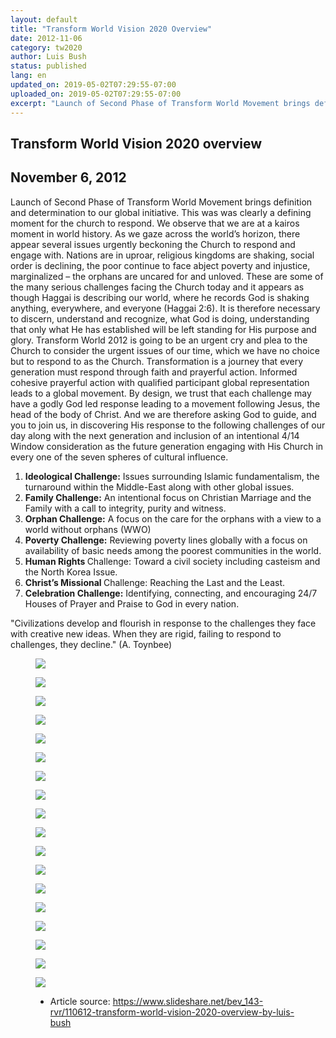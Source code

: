 ```yaml
---
layout: default
title: "Transform World Vision 2020 Overview"
date: 2012-11-06
category: tw2020
author: Luis Bush
status: published
lang: en
updated_on: 2019-05-02T07:29:55-07:00
uploaded_on: 2019-05-02T07:29:55-07:00
excerpt: "Launch of Second Phase of Transform World Movement brings definition and determination to our global initiative. The is was clearly a defining moment for the church to respond. We observe that we are at a kairos moment in world history. As we gaze across the world’s horizon, there appear several issues urgently beckoning the Church to respond and engage with. Nations are in uproar, religious kingdoms are shaking, social order is declining, the poor continue to face abject poverty and injustice, marginalized – the orphans are uncared for and unloved. These are some of the many serious challenges facing the Church today and it appears as though Haggai is describing our world, where he records God is shaking anything, everywhere, and everyone (Haggai 2:6). It is therefore necessary to discern, understand and recognize, what God is doing, understanding that only what He has established will be left standing for His purpose and glory. Transform World 2012 is going to be an urgent cry and plea to the Church to consider the urgent issues of our time, which we have no choice but to respond to as the Church. Transformation is a journey that every generation must respond through faith and prayerful action. Informed cohesive prayerful action with qualified participant global representation leads to a global movement. By design, we trust that each challenge may have a godly God led response leading to a movement following Jesus, the head of the body of Christ. And we are therefore asking God to guide, and you to join us, in discovering His response to the following challenges of our day along with the next generation and  inclusion of an intentional 4/14 Window consideration as the future generation engaging with His Church in every one of the seven spheres of cultural influence."
---
```

<article class="document-container" data-publication-date="{{page.date}}" data-uploaded-on="{{page.uploaded_on}}" data-updated-on="{{page.updated_on}}" data-category="{{page.category}}">
<h1>Transform World Vision 2020 overview</h1>
<h2 id="article-date"><time datetime="2012-11-06">November 6, 2012</time></h2>
<p>Launch of Second Phase of Transform World Movement brings definition and determination to our global initiative. This was was clearly a defining moment for the church to respond. We observe that we are at a kairos moment in world history. As we gaze across the world’s horizon, there appear several issues urgently beckoning the Church to respond and engage with. Nations are in uproar, religious kingdoms are shaking, social order is declining, the poor continue to face abject poverty and injustice, marginalized – the orphans are uncared for and unloved. These are some of the many serious challenges facing the Church today and it appears as though Haggai is describing our world, where he records God is shaking anything, everywhere, and everyone (Haggai 2:6). It is therefore necessary to discern, understand and recognize, what God is doing, understanding that only what He has established will be left standing for His purpose and glory. Transform World 2012 is going to be an urgent cry and plea to the Church to consider the urgent issues of our time, which we have no choice but to respond to as the Church. Transformation is a journey that every generation must respond through faith and prayerful action. Informed cohesive prayerful action with qualified participant global representation leads to a global movement. By design, we trust that each challenge may have a godly God led response leading to a movement following Jesus, the head of the body of Christ. And we are therefore asking God to guide, and you to join us, in discovering His response to the following challenges of our day along with the next generation and  inclusion of an intentional 4/14 Window consideration as the future generation engaging with His Church in every one of the seven spheres of cultural influence.</p>

<ol>
  <li><strong>Ideological Challenge:</strong> Issues surrounding Islamic fundamentalism, the turnaround within the Middle-East along with other global issues.</li>
  <li><strong>Family Challenge:</strong> An intentional focus on Christian Marriage and the Family with a call to integrity, purity and witness.</li>
  <li><strong>Orphan Challenge:</strong> A focus on the care for the orphans with a view to a world without orphans (WWO)</li>
  <li><strong>Poverty Challenge:</strong> Reviewing poverty lines globally with a focus on availability of basic needs among the poorest communities in the world.</li>
  <li><strong>Human Rights </strong>Challenge: Toward a civil society including casteism and the North Korea Issue.</li>
  <li><strong>Christ’s Missional </strong>Challenge: Reaching the Last and the Least.</li>
  <li><strong>Celebration Challenge:</strong> Identifying, connecting, and encouraging 24/7 Houses of Prayer and Praise to God in every nation.</li>
</ol>

"Civilizations develop and flourish in response to the challenges they face with creative new ideas. When they are rigid, failing to respond to challenges, they decline." (A. Toynbee)

<figure class="pic-center"><img src="{{ site.baseurl }}/assets/images/2012-11-06/transform-world-vision-2020-overview-by-luis-bush-01.jpg"></figure>
<figure class="pic-center"><img src="{{ site.baseurl }}/assets/images/2012-11-06/transform-world-vision-2020-overview-by-luis-bush-02.jpg"></figure>
<figure class="pic-center"><img src="{{ site.baseurl }}/assets/images/2012-11-06/transform-world-vision-2020-overview-by-luis-bush-03.jpg"></figure>
<figure class="pic-center"><img src="{{ site.baseurl }}/assets/images/2012-11-06/transform-world-vision-2020-overview-by-luis-bush-04.jpg"></figure>
<figure class="pic-center"><img src="{{ site.baseurl }}/assets/images/2012-11-06/transform-world-vision-2020-overview-by-luis-bush-05.jpg"></figure>
<figure class="pic-center"><img src="{{ site.baseurl }}/assets/images/2012-11-06/transform-world-vision-2020-overview-by-luis-bush-06.jpg"></figure>
<figure class="pic-center"><img src="{{ site.baseurl }}/assets/images/2012-11-06/transform-world-vision-2020-overview-by-luis-bush-07.jpg"></figure>
<figure class="pic-center"><img src="{{ site.baseurl }}/assets/images/2012-11-06/transform-world-vision-2020-overview-by-luis-bush-08.jpg"></figure>
<figure class="pic-center"><img src="{{ site.baseurl }}/assets/images/2012-11-06/transform-world-vision-2020-overview-by-luis-bush-09.jpg"></figure>
<figure class="pic-center"><img src="{{ site.baseurl }}/assets/images/2012-11-06/transform-world-vision-2020-overview-by-luis-bush-10.jpg"></figure>
<figure class="pic-center"><img src="{{ site.baseurl }}/assets/images/2012-11-06/transform-world-vision-2020-overview-by-luis-bush-11.jpg"></figure>
<figure class="pic-center"><img src="{{ site.baseurl }}/assets/images/2012-11-06/transform-world-vision-2020-overview-by-luis-bush-12.jpg"></figure>
<figure class="pic-center"><img src="{{ site.baseurl }}/assets/images/2012-11-06/transform-world-vision-2020-overview-by-luis-bush-13.jpg"></figure>
<figure class="pic-center"><img src="{{ site.baseurl }}/assets/images/2012-11-06/transform-world-vision-2020-overview-by-luis-bush-14.jpg"></figure>
<figure class="pic-center"><img src="{{ site.baseurl }}/assets/images/2012-11-06/transform-world-vision-2020-overview-by-luis-bush-15.jpg"></figure>
<figure class="pic-center"><img src="{{ site.baseurl }}/assets/images/2012-11-06/transform-world-vision-2020-overview-by-luis-bush-16.jpg"></figure>
<figure class="pic-center"><img src="{{ site.baseurl }}/assets/images/2012-11-06/transform-world-vision-2020-overview-by-luis-bush-17.jpg"></figure>
<figure class="pic-center"><img src="{{ site.baseurl }}/assets/images/2012-11-06/transform-world-vision-2020-overview-by-luis-bush-18.jpg"></figure>

<figure class="resource-links">
  <ul>
    <li>Article source: <a href="https://www.slideshare.net/bev_143-rvr/110612-transform-world-vision-2020-overview-by-luis-bush">https://www.slideshare.net/bev_143-rvr/110612-transform-world-vision-2020-overview-by-luis-bush</a></li>
  </ul>
</figure>
</article>
